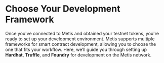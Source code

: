 # Choose Your Development Framework

Once you've connected to Metis and obtained your testnet tokens, you're ready to set up your development environment. Metis supports multiple frameworks for smart contract development, allowing you to choose the one that fits your workflow. Here, we’ll guide you through setting up **Hardhat**, **Truffle**, and **Foundry** for development on the Metis network.
